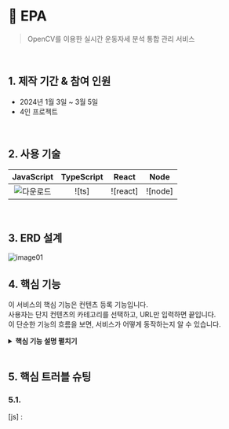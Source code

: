 # :pushpin: EPA
> OpenCV를 이용한 실시간 운동자세 분석 통합 관리 서비스 


</br>

## 1. 제작 기간 & 참여 인원
- 2024년 1월 3일 ~ 3월 5일
- 4인 프로젝트

</br>

## 2. 사용 기술

| JavaScript | TypeScript |  React   |  Node   |
| :--------: | :--------: | :------: | :-----: |
|   ![다운로드](https://github.com/n0hack/readme-template/assets/151595284/cba04890-eae7-4dce-8769-d4130c0b56cb)    |   ![ts]    | ![react] | ![node] |

</br>

## 3. ERD 설계
![image01](https://github.com/SMHRD-2021-KDT-BigData-19/EPA/assets/151595284/14a664da-2943-437e-ac78-d707920a9368)


## 4. 핵심 기능
이 서비스의 핵심 기능은 컨텐츠 등록 기능입니다.  
사용자는 단지 컨텐츠의 카테고리를 선택하고, URL만 입력하면 끝입니다.  
이 단순한 기능의 흐름을 보면, 서비스가 어떻게 동작하는지 알 수 있습니다.  

<details>
<summary><b>핵심 기능 설명 펼치기</b></summary>
<div markdown="1">

### 4.1. 전체 흐름


### 4.2. 사용자 요청



### 4.3.



### 4.4. 



### 4.5. 


</div>
</details>

</br>

## 5. 핵심 트러블 슈팅
### 5.1. 

<div markdown="1">

</div>

[js] : 
